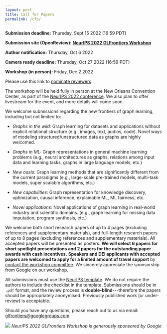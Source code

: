 ```yaml
---
layout: post
title: Call for Papers
permalink: /cfp/
---
```


**Submission deadline:** Thursday, Sept 15 2022 (16:59 PDT)<br>

**Submission site (OpenReview): [NeurIPS 2022 GLFrontiers Workshop](https://openreview.net/group?id=NeurIPS.cc/2022/Workshop/GLFrontiers)** <br>

**Author notification:** Thursday, Oct 6 2022

**Camera ready deadline:** Thursday, Oct 27 2022 (16:59 PDT)

**Workshop (in person):** Friday, Dec 2 2022<br>

Please use this link to [nominate reviewers](https://forms.gle/SkNWZZKGwJNXS9fd9).

The workshop will be held fully in person at the New Orleans Convention Center, as part of the [NeurIPS 2022 conference](https://nips.cc/Conferences/2022).
We also plan to offer livestream for the event, and more details will come soon. 

We welcome submissions regarding the new frontiers of graph learning, including but not limited to:
- *Graphs in the wild:* Graph learning for datasets and applications without explicit relational structure (e.g., images, text, audios, code). Novel ways of modeling structured/unstructured data as graphs are highly welcomed.

- *Graphs in ML:* Graph representations in general machine learning problems (e.g., neural architectures as graphs, relations among input data and learning tasks, graphs in large language models, etc.)

- *New oasis:* Graph learning methods that are significantly different from the current paradigms (e.g., large-scale pre-trained models, multi-task models, super scalable algorithms, etc.)

- *New capabilities:* Graph representation for knowledge discovery, optimization, causal inference, explainable ML, ML fairness, etc.

- *Novel applications:* Novel applications of graph learning in real-world industry and scientific domains. (e.g., graph learning for missing data imputation, program synthesis, etc.) 




We welcome both short research papers of up to 4 pages (excluding references and supplementary materials), and full-length research papers of up to 8 pages (excluding references and supplementary materials). 
All accepted papers will be presented as posters. 
**We will select 6 papers for short spotlight presentations and 2 papers for the outstanding paper awards with cash incentives.**
**Speakers and DEI applicants with accepted papers are welcomed to apply for a limited amount of travel support** by [contact the workshop committee](mailto:glfrontiers@googlegroups.com).
We sincerely appreciate the sponsorship from Google on our workshop.


All submissions must use the [NeurIPS template](https://nips.cc/Conferences/2022/PaperInformation/StyleFiles). We do not require the authors to include the checklist in the template. Submissions should be in `.pdf` format, and the review process is **double-blind**---therefore the papers should be appropriately anonymised. Previously published work (or under-review) is acceptable.

Should you have any questions, please reach out to us via email:<br>
[glfrontiers@googlegroups.com
](mailto:glfrontiers@googlegroups.com)

![](https://github.com/graph-learning/glfrontiers.github.io/blob/main/images/google.png?raw=true)
*NeurIPS 2022 GLFrontiers Workshop is generously sponsored by Google*
